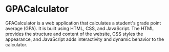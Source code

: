 # GPACalculator
GPACalculator is a web application that calculates a student's grade point average (GPA). It is built using HTML, CSS, and JavaScript. The HTML provides the structure and content of the website, CSS styles the appearance, and JavaScript adds interactivity and dynamic behavior to the calculator. 
